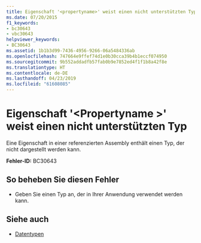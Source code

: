 ```yaml
---
title: Eigenschaft '<propertyname>' weist einen nicht unterstützten Typ
ms.date: 07/20/2015
f1_keywords:
- bc30643
- vbc30643
helpviewer_keywords:
- BC30643
ms.assetid: 1b1b3d99-7436-4956-9266-06a5484336ab
ms.openlocfilehash: 747664e9ffef74d1e0b30cca39b4b1eccf074950
ms.sourcegitcommit: 9b552addadfb57fab0b9e7852ed4f1f1b8a42f8e
ms.translationtype: HT
ms.contentlocale: de-DE
ms.lasthandoff: 04/23/2019
ms.locfileid: "61608085"
---
```

# <a name="property-propertyname-is-of-an-unsupported-type"></a>Eigenschaft '\<Propertyname >' weist einen nicht unterstützten Typ
Eine Eigenschaft in einer referenzierten Assembly enthält einen Typ, der nicht dargestellt werden kann.  
  
 **Fehler-ID:** BC30643  
  
## <a name="to-correct-this-error"></a>So beheben Sie diesen Fehler  
  
- Geben Sie einen Typ an, der in Ihrer Anwendung verwendet werden kann.  
  
## <a name="see-also"></a>Siehe auch

- [Datentypen](../../visual-basic/programming-guide/language-features/data-types/index.md)
